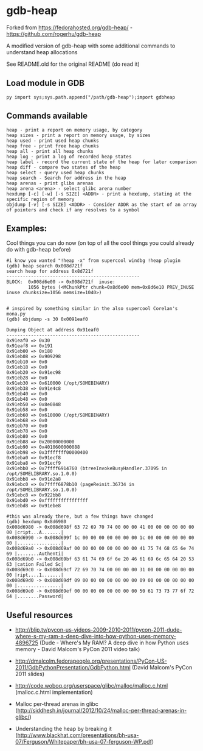 gdb-heap
========

Forked from https://fedorahosted.org/gdb-heap/ - https://github.com/rogerhu/gdb-heap 

A modified version of gdb-heap with some additional commands to understand heap allocations

See README.old for the original README (do read it)


Load module in GDB
------------------

```
py import sys;sys.path.append("/path/gdb-heap");import gdbheap
```

Commands available
---------------

```
heap - print a report on memory usage, by category
heap sizes - print a report on memory usage, by sizes
heap used - print used heap chunks
heap free - print free heap chunks
heap all - print all heap chunks
heap log - print a log of recorded heap states
heap label - record the current state of the heap for later comparison
heap diff - compare two states of the heap
heap select - query used heap chunks
heap search - Search for address in the heap
heap arenas - print glibs arenas
heap arena <arena> - select glibc arena number
hexdump [-c] [-w] [-s SIZE] <ADDR> - print a hexdump, stating at the specific region of memory
objdump [-v] [-s SIZE] <ADDR> - Consider ADDR as the start of an array of pointers and check if any resolves to a symbol
```

Examples:
---------

Cool things you can do now (on top of all the cool things you could already do with gdb-heap before)

```
#i know you wanted "!heap -x" from supercool windbg !heap plugin
(gdb) heap search 0x008d721f
search heap for address 0x8d721f
-------------------------------------------------
BLOCK:  0x008d6e00 -> 0x008d721f  inuse:
        1056 bytes (<MChunkPtr chunk=0x8d6e00 mem=0x8d6e10 PREV_INUSE inuse chunksize=1056 memsize=1040>)


# inspired by something similar in the also supercool Corelan's mona.py
(gdb) objdump -s 30 0x0091eaf0

Dumping Object at address 0x91eaf0
-------------------------------------------------
0x91eaf0 => 0x30
0x91eaf8 => 0x191
0x91eb00 => 0x180
0x91eb08 => 0x909298
0x91eb10 => 0x0
0x91eb18 => 0x0
0x91eb20 => 0x91ec98
0x91eb28 => 0x0
0x91eb30 => 0x610000 (/opt/SOMEBINARY)
0x91eb38 => 0x91e4c8
0x91eb40 => 0x0
0x91eb48 => 0x0
0x91eb50 => 0x8e0848
0x91eb58 => 0x0
0x91eb60 => 0x610000 (/opt/SOMEBINARY)
0x91eb68 => 0x0
0x91eb70 => 0x0
0x91eb78 => 0x0
0x91eb80 => 0x0
0x91eb88 => 0x20000000000
0x91eb90 => 0x4010600000088
0x91eb98 => 0x3fffffff00000400
0x91eba0 => 0x91ecf8
0x91eba8 => 0x91ecf9
0x91ebb0 => 0x7ffff6914760 (btreeInvokeBusyHandler.37095 in /opt/SOMELIBRARY.so.1.0.0)
0x91ebb8 => 0x91e2a8
0x91ebc0 => 0x7ffff6878b10 (pageReinit.36734 in /opt/SOMELIBRARY.so.1.0.0)
0x91ebc8 => 0x922bb8
0x91ebd0 => 0xffffffffffffffff
0x91ebd8 => 0x91ebe8

#this was already there, but a few things have changed
(gdb) hexdump 0x8d6980
0x008d6980 -> 0x008d698f 63 72 69 70 74 00 00 00 41 00 00 00 00 00 00 00 |cript...A.......|
0x008d6990 -> 0x008d699f 1c 00 00 00 00 00 00 00 1c 00 00 00 00 00 00 00 |................|
0x008d69a0 -> 0x008d69af 00 00 00 00 00 00 00 00 41 75 74 68 65 6e 74 69 |........Authenti|
0x008d69b0 -> 0x008d69bf 63 61 74 69 6f 6e 20 46 61 69 6c 65 64 20 53 63 |cation Failed Sc|
0x008d69c0 -> 0x008d69cf 72 69 70 74 00 00 00 00 31 00 00 00 00 00 00 00 |ript....1.......|
0x008d69d0 -> 0x008d69df 09 00 00 00 00 00 00 00 09 00 00 00 00 00 00 00 |................|
0x008d69e0 -> 0x008d69ef 00 00 00 00 00 00 00 00 50 61 73 73 77 6f 72 64 |........Password|

```

Useful resources
----------------

 * http://blip.tv/pycon-us-videos-2009-2010-2011/pycon-2011-dude-where-s-my-ram-a-deep-dive-into-how-python-uses-memory-4896725 (Dude - Where's My RAM?  A deep dive in how Python uses memory - David Malcom's PyCon 2011 video talk)

 * http://dmalcolm.fedorapeople.org/presentations/PyCon-US-2011/GdbPythonPresentation/GdbPython.html (David Malcom's PyCon 2011 slides)

 * http://code.woboq.org/userspace/glibc/malloc/malloc.c.html (malloc.c.html implementation)

 * Malloc per-thread arenas in glibc (http://siddhesh.in/journal/2012/10/24/malloc-per-thread-arenas-in-glibc/)

 * Understanding the heap by breaking it (http://www.blackhat.com/presentations/bh-usa-07/Ferguson/Whitepaper/bh-usa-07-ferguson-WP.pdf)
